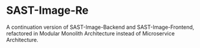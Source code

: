 ﻿# SAST-Image-Re

A continuation version of SAST-Image-Backend and SAST-Image-Frontend, refactored in Modular Monolith Architecture instead of Microservice Architecture.
